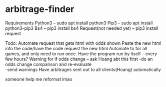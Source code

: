 # arbitrage-finder
Requirements 
	Python3 – sudo apt install python3
	Pip3 – sudo apt install python3-pip3
	Bs4 – pip3 install bs4
	Request(not needed yet) – pip3 install request

Todo:
	Automate request that gets html with odds shown
	Paste the new html into the code/have the code request the new html
	Automate to for all games, and only need to run once.
	Have the program run by itself – every few hours?
	Warning for if odds change – ask Hoang abt this first
		-do an odds change comparison and re-evaluate	
		-send warnings
	Have arbitrages sent out to all clients(Hoang) automatically

someone help me reformat lmao
